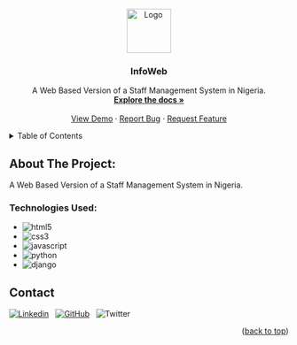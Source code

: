 
<div id="top"></div>

<!-- PROJECT LOGO -->
<br />
<div align="center">
  <a href="https://github.com/SimpleNiQue/Info-Web">
    <img src="./static/fav/android-chrome-512x512.png" alt="Logo" width="80" height="80">
  </a>

<h3 align="center">InfoWeb</h3>

  <p align="center">
        A Web Based Version of a Staff Management System in Nigeria.
    <br />
    <a href="https://github.com/SimpleNiQue/I4GxZuri/docs/README.md"><strong>Explore the docs »</strong></a>
    <br />
    <br />
    <a href="https://SimpleNiQue/Info-Web/">View Demo</a>
    ·
    <a href="https://github.com/SimpleNiQue/Info-Web/issues">Report Bug</a>
    ·
    <a href="https://github.com/SimpleNiQue/Info-Web/issues">Request Feature</a>
  </p>
</div>



<!-- TABLE OF CONTENTS -->
<details>
  <summary>Table of Contents</summary>
  <ol>
    <li>
      <a href="#about-the-project">About The Project</a>
      <ul>
        <li><a href="#technologies-used">Built With</a></li>
        <li><a href="#contact">Contact</a></li>
      </ul>
    </li>
  </ol>
</details>



<!-- ABOUT THE PROJECT -->
## About The Project:
A Web Based Version of a Staff Management System in Nigeria.

### Technologies Used:

* ![html5](https://img.shields.io/badge/HTML5-E34F26?style=for-the-badge&logo=html5&logoColor=white)
* ![css3](https://img.shields.io/badge/CSS3-1572B6?style=for-the-badge&logo=css3&logoColor=white)
* ![javascript](https://img.shields.io/badge/JavaScript-F7DF1E?style=for-the-badge&logo=javascript&logoColor=black)
* ![python](https://img.shields.io/badge/Python-3776AB?style=for-the-badge&logo=python&logoColor=white)
* ![django](https://img.shields.io/badge/Django-092E20?style=for-the-badge&logo=django&logoColor=white)


<!-- CONTACT -->
## Contact

[![Linkedin](https://i.stack.imgur.com/gVE0j.png)](https://www.linkedin.com/Wisdom%20Emmanuel)
&nbsp;
[![GitHub](https://img.shields.io/badge/GitHub-100000?style=for-the-badge&logo=github&logoColor=white)](https://github.com/SimpleNiQue)
&nbsp;
![Twitter](https://img.shields.io/twitter/follow/SimpleNick6.svg?style=social&label=@SimpleNick6)
<p align="right">(<a href="#top">back to top</a>)</p>
